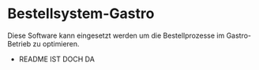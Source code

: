 # Bestellsystem-Gastro
Diese Software kann eingesetzt werden um die Bestellprozesse im Gastro-Betrieb zu optimieren.

- README IST DOCH DA
